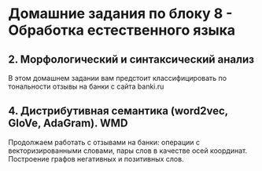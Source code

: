 # Домашние задания по блоку 8 - Обработка естественного языка

## 2. Морфологический и синтаксический анализ
В этом домашнем задании вам предстоит классифицировать по тональности отзывы на банки с сайта banki.ru

## 4. Дистрибутивная семантика (word2vec, GloVe, AdaGram). WMD
Продолжаем работать с отзывами на банки: операции с векторизированными словами, пары слов в качестве осей координат. Построение графов негативных и позитивных слов.
